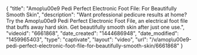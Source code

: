 {
    "title": "Amop\u00e9 Pedi Perfect Electronic Foot File: For Beautifully Smooth Skin",
    "description": "Want professional pedicure results at home? Try the Amop\u00e9 Pedi Perfect Electronic Foot File, an electrical foot file that buffs away hard skin. Get beautifully smooth skin after just one use.",
    "videoid": "6661868",
    "date_created": "1444686948",
    "date_modified": "1459965403",
    "type": "captivate",
    "layout": "video",
    "url": "\/v\/amop\u00e9-pedi-perfect-electronic-foot-file-for-beautifully-smooth-skin\/6661868"
}